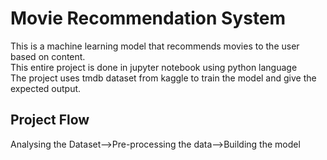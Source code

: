 <h1>Movie Recommendation System</h1>
This is a machine learning model that recommends movies to the user based on content.<br>
This entire project is done in jupyter notebook using python language<br>
The project uses tmdb dataset from kaggle to train the model and give the expected output.<br>
<h2>Project Flow</h2>
Analysing the Dataset-->Pre-processing the data-->Building the model




